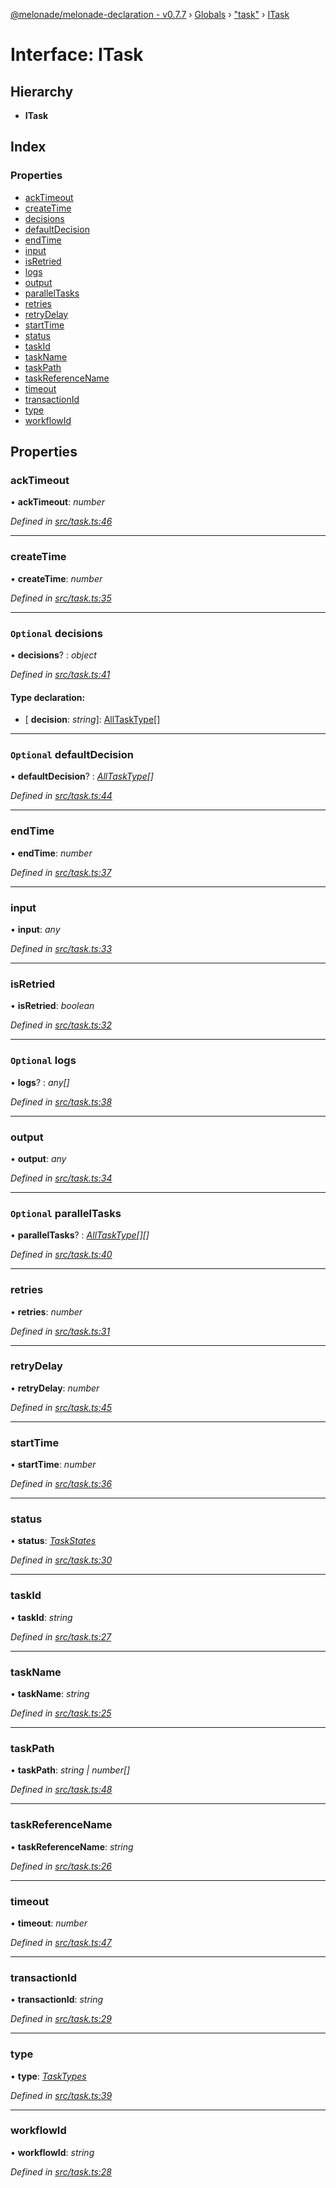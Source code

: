 [@melonade/melonade-declaration - v0.7.7](../README.md) › [Globals](../globals.md) › ["task"](../modules/_task_.md) › [ITask](_task_.itask.md)

# Interface: ITask

## Hierarchy

* **ITask**

## Index

### Properties

* [ackTimeout](_task_.itask.md#acktimeout)
* [createTime](_task_.itask.md#createtime)
* [decisions](_task_.itask.md#optional-decisions)
* [defaultDecision](_task_.itask.md#optional-defaultdecision)
* [endTime](_task_.itask.md#endtime)
* [input](_task_.itask.md#input)
* [isRetried](_task_.itask.md#isretried)
* [logs](_task_.itask.md#optional-logs)
* [output](_task_.itask.md#output)
* [parallelTasks](_task_.itask.md#optional-paralleltasks)
* [retries](_task_.itask.md#retries)
* [retryDelay](_task_.itask.md#retrydelay)
* [startTime](_task_.itask.md#starttime)
* [status](_task_.itask.md#status)
* [taskId](_task_.itask.md#taskid)
* [taskName](_task_.itask.md#taskname)
* [taskPath](_task_.itask.md#taskpath)
* [taskReferenceName](_task_.itask.md#taskreferencename)
* [timeout](_task_.itask.md#timeout)
* [transactionId](_task_.itask.md#transactionid)
* [type](_task_.itask.md#type)
* [workflowId](_task_.itask.md#workflowid)

## Properties

###  ackTimeout

• **ackTimeout**: *number*

*Defined in [src/task.ts:46](https://github.com/devit-tel/melonade-declaration/blob/3e3ea40/src/task.ts#L46)*

___

###  createTime

• **createTime**: *number*

*Defined in [src/task.ts:35](https://github.com/devit-tel/melonade-declaration/blob/3e3ea40/src/task.ts#L35)*

___

### `Optional` decisions

• **decisions**? : *object*

*Defined in [src/task.ts:41](https://github.com/devit-tel/melonade-declaration/blob/3e3ea40/src/task.ts#L41)*

#### Type declaration:

* \[ **decision**: *string*\]: [AllTaskType](../modules/_workflowdefinition_.md#alltasktype)[]

___

### `Optional` defaultDecision

• **defaultDecision**? : *[AllTaskType](../modules/_workflowdefinition_.md#alltasktype)[]*

*Defined in [src/task.ts:44](https://github.com/devit-tel/melonade-declaration/blob/3e3ea40/src/task.ts#L44)*

___

###  endTime

• **endTime**: *number*

*Defined in [src/task.ts:37](https://github.com/devit-tel/melonade-declaration/blob/3e3ea40/src/task.ts#L37)*

___

###  input

• **input**: *any*

*Defined in [src/task.ts:33](https://github.com/devit-tel/melonade-declaration/blob/3e3ea40/src/task.ts#L33)*

___

###  isRetried

• **isRetried**: *boolean*

*Defined in [src/task.ts:32](https://github.com/devit-tel/melonade-declaration/blob/3e3ea40/src/task.ts#L32)*

___

### `Optional` logs

• **logs**? : *any[]*

*Defined in [src/task.ts:38](https://github.com/devit-tel/melonade-declaration/blob/3e3ea40/src/task.ts#L38)*

___

###  output

• **output**: *any*

*Defined in [src/task.ts:34](https://github.com/devit-tel/melonade-declaration/blob/3e3ea40/src/task.ts#L34)*

___

### `Optional` parallelTasks

• **parallelTasks**? : *[AllTaskType](../modules/_workflowdefinition_.md#alltasktype)[][]*

*Defined in [src/task.ts:40](https://github.com/devit-tel/melonade-declaration/blob/3e3ea40/src/task.ts#L40)*

___

###  retries

• **retries**: *number*

*Defined in [src/task.ts:31](https://github.com/devit-tel/melonade-declaration/blob/3e3ea40/src/task.ts#L31)*

___

###  retryDelay

• **retryDelay**: *number*

*Defined in [src/task.ts:45](https://github.com/devit-tel/melonade-declaration/blob/3e3ea40/src/task.ts#L45)*

___

###  startTime

• **startTime**: *number*

*Defined in [src/task.ts:36](https://github.com/devit-tel/melonade-declaration/blob/3e3ea40/src/task.ts#L36)*

___

###  status

• **status**: *[TaskStates](../enums/_state_.taskstates.md)*

*Defined in [src/task.ts:30](https://github.com/devit-tel/melonade-declaration/blob/3e3ea40/src/task.ts#L30)*

___

###  taskId

• **taskId**: *string*

*Defined in [src/task.ts:27](https://github.com/devit-tel/melonade-declaration/blob/3e3ea40/src/task.ts#L27)*

___

###  taskName

• **taskName**: *string*

*Defined in [src/task.ts:25](https://github.com/devit-tel/melonade-declaration/blob/3e3ea40/src/task.ts#L25)*

___

###  taskPath

• **taskPath**: *string | number[]*

*Defined in [src/task.ts:48](https://github.com/devit-tel/melonade-declaration/blob/3e3ea40/src/task.ts#L48)*

___

###  taskReferenceName

• **taskReferenceName**: *string*

*Defined in [src/task.ts:26](https://github.com/devit-tel/melonade-declaration/blob/3e3ea40/src/task.ts#L26)*

___

###  timeout

• **timeout**: *number*

*Defined in [src/task.ts:47](https://github.com/devit-tel/melonade-declaration/blob/3e3ea40/src/task.ts#L47)*

___

###  transactionId

• **transactionId**: *string*

*Defined in [src/task.ts:29](https://github.com/devit-tel/melonade-declaration/blob/3e3ea40/src/task.ts#L29)*

___

###  type

• **type**: *[TaskTypes](../enums/_task_.tasktypes.md)*

*Defined in [src/task.ts:39](https://github.com/devit-tel/melonade-declaration/blob/3e3ea40/src/task.ts#L39)*

___

###  workflowId

• **workflowId**: *string*

*Defined in [src/task.ts:28](https://github.com/devit-tel/melonade-declaration/blob/3e3ea40/src/task.ts#L28)*
